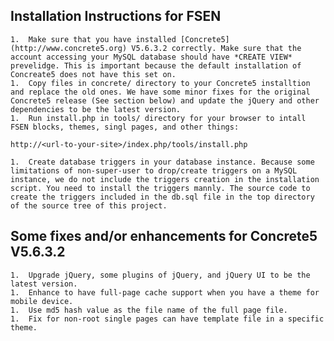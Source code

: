 ## Installation Instructions for FSEN

	1.	Make sure that you have installed [Concrete5](http://www.concrete5.org) V5.6.3.2 correctly. Make sure that the account accessing your MySQL database should have *CREATE VIEW* prevelidge. This is important because the default installation of Concreate5 does not have this set on.
	1.	Copy files in concrete/ directory to your Concrete5 installtion and replace the old ones. We have some minor fixes for the original Concrete5 release (See section below) and update the jQuery and other dependencies to be the latest version.
	1.	Run install.php in tools/ directory for your browser to intall FSEN blocks, themes, singl pages, and other things:

	http://<url-to-your-site>/index.php/tools/install.php

	1.	Create database triggers in your database instance. Because some limitations of non-super-user to drop/create triggers on a MySQL instance, we do not include the triggers creation in the installation script. You need to install the triggers mannly. The source code to create the triggers included in the db.sql file in the top directory of the source tree of this project.

## Some fixes and/or enhancements for Concrete5 V5.6.3.2

	1.	Upgrade jQuery, some plugins of jQuery, and jQuery UI to be the latest version.
	1.	Enhance to have full-page cache support when you have a theme for mobile device.
	1.	Use md5 hash value as the file name of the full page file.
	1.	Fix for non-root single pages can have template file in a specific theme.
